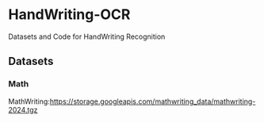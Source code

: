 # HandWriting-OCR
Datasets and Code for HandWriting Recognition

## Datasets
### Math
MathWriting:https://storage.googleapis.com/mathwriting_data/mathwriting-2024.tgz

